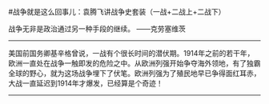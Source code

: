 #战争就是这么回事儿：袁腾飞讲战争史套装（一战+二战上+二战下）

战争无非是政治通过另一种手段的继续。 ——克劳塞维茨

---

美国前国务卿基辛格曾说，一战有个很长时间的潜伏期。1914年之前的若干年，欧洲一直处在战争一触即发的危险之中。从欧洲列强开始争夺海外领地，有了独霸全球的野心，就为这场战争埋下了伏笔。欧洲列强为了殖民地早已争得面红耳赤，大战一直延迟到1914年才爆发，已经算是个奇迹！

---

